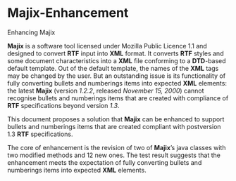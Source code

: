 # Majix-Enhancement
Enhancing Majix

__Majix__ is a software tool licensed under Mozilla Public Licence 1.1 and
designed to convert __RTF__ input into __XML__ format. It converts __RTF__ styles and
some document characteristics into a __XML__ file conforming to a __DTD__-based
default template. Out of the default template, the names of the __XML__ tags
may be changed by the user. But an outstanding issue is its functionality of
fully converting bullets and numberings items into expected __XML__ elements:
the latest __Majix__ (version _1.2.2_, released _November 15, 2000_) cannot
recognise bullets and numberings items that are created with compliance of
__RTF__ specifications beyond version _1.3_.

This document proposes a solution that __Majix__ can be enhanced to
support bullets and numberings items that are created compliant with postversion
1.3 __RTF__ specifications.

The core of enhancement is the revision of two of __Majix__’s java classes
with two modified methods and 12 new ones. The test result suggests that
the enhancement meets the expectation of fully converting bullets and
numberings items into expected __XML__ elements.
